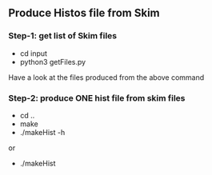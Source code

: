 ## Produce Histos file from Skim

### Step-1: get list of Skim files
* cd input
* python3 getFiles.py  

Have a look at the files produced from the above command

### Step-2: produce ONE hist file from skim files 
* cd ..
* make
* ./makeHist -h

or 
* ./makeHist

